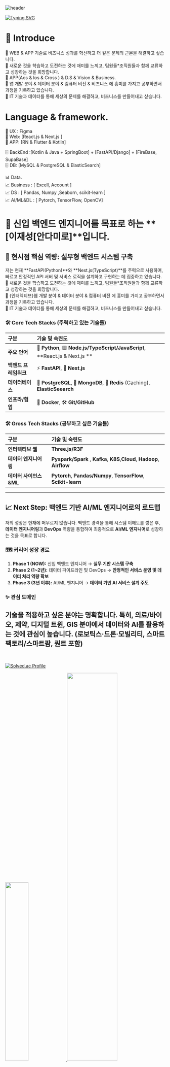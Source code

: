 
![header](https://capsule-render.vercel.app/api?type=waving&color=gradient&customColorList=10&height=210&text=ANDAMIRO's%20GITHUB&fontSize=50&animation=twinkling&fontAlign=68&fontAlignY=36)


[![Typing SVG](https://readme-typing-svg.demolab.com?font=Alkatra&weight=500&size=45&duration=3500&pause=3&color=6994CDEE&center=false&vCenter=false&multiline=true&repeat=true&width=1000&height=100&lines=Welcome+to+Andamiro's+GitHub!👋)](https://git.io/typing-svg)



# 🩻 Introduce
🩻 WEB & APP 기술로 비즈니스 성과를 혁신하고 더 깊은 문제의 근본을 해결하고 싶습니다.</br>
🩻 새로운 것을 학습하고 도전하는 것에 재미를 느끼고, 팀원들*조직원들과 함께 교류하고 성장하는 것을 희망합니다.  </br>
🩻 APP(Aos & Ios & Cross ) & D.S & Vision & Business. </br>
🩻 앱 개발 분야 & 데이터 분야 & 컴퓨터 비전 & 비즈니스 에 흥미를 가지고 공부하면서
과정을 기록하고 있습니다. </br>
🩻 IT 기술과 데이터를 통해 세상의 문제를 해결하고, 비즈니스를 만들어내고 싶습니다. </br>
  
# Language & framework.

📱 UX : Figma </br>
📱 Web: [React.js & Next.js ]  </br> 
📱 APP: [RN & Flutter & Kotlin]  </br>

🗄️ BackEnd :[Kotlin & Java + SpringBoot] + [FastAPI/Django] + [FireBase, SupaBase]  </br>
🗄️ DB: [MySQL & PostgreSQL & ElasticSearch]  </br>

📊 Data. </br>
📈 Business : [ Excell, Account ] </br>
📈 DS : [ Pandas, Numpy ,Seaborn, scikit-learn ] </br>
📈 AI/ML&DL : [ Pytorch, TensorFlow, OpenCV] </br>


# 👋 신입 백엔드 엔지니어를 목표로 하는 **[이재성[안다미로]**입니다.

## 🚀 현시점 핵심 역량: 실무형 백엔드 시스템 구축

저는 현재 **FastAPI(Python)**와 **Nest.js(TypeScript)**를 주력으로 사용하여, 빠르고 안정적인 API 서버 및 서비스 로직을 설계하고 구현하는 데 집중하고 있습니다.
🩻 새로운 것을 학습하고 도전하는 것에 재미를 느끼고, 팀원들*조직원들과 함께 교류하고 성장하는 것을 희망합니다.  </br>
🩻 {인터렉티브}웹 개발 분야 & 데이터 분야 & 컴퓨터 비전 에 흥미를 가지고 공부하면서 과정을 기록하고 있습니다. </br>
🩻 IT 기술과 데이터를 통해 세상의 문제를 해결하고, 비즈니스를 만들어내고 싶습니다. </br>


### 🛠️ Core Tech Stacks (주력하고 있는 기술들)

| 구분 | 기술 및 숙련도 |
| :--- | :--- |
| **주요 언어** | 🐍 **Python**, 🟦 **Node.js/TypeScript/JavaScript**, **React.js & Next.js ** |
| **백엔드 프레임워크** | ⚡ **FastAPI**, 🌿 **Nest.js** |
| **데이터베이스** | 🐘 **PostgreSQL**, 🥭 **MongoDB**, 💾 **Redis** (Caching), **ElasticSeearch** |
| **인프라/협업** | 🐳 **Docker**, 🛠️ **Git/GitHub** |


### 🛠️  Gross Tech Stacks (공부하고 싶은 기술들)

| 구분 | 기술 및 숙련도 |
| :--- | :--- |
| **인터렉티브 웹** |  **Three.js/R3F**  |
| **데이터 엔지니어링** | **Pyspark/Spark** , **Kafka**, **K8S**,**Cloud**, **Hadoop**, **Airflow** |
| **데이터 사이언스&ML** | **Pytorch**, **Pandas/Numpy**, **TensorFlow**, **Scikit-learn** |

---

## 📈 Next Step: 백엔드 기반 AI/ML 엔지니어로의 로드맵

저의 성장은 현재에 머무르지 않습니다. 백엔드 경력을 통해 시스템 이해도를 쌓은 후, **데이터 엔지니어링**과 **DevOps** 역량을 통합하여 최종적으로 **AI/ML 엔지니어**로 성장하는 것을 목표로 합니다.

### 🗺️ 커리어 성장 경로

1.  **Phase 1 (NOW):** 신입 백엔드 엔지니어 $\rightarrow$ **실무 기반 시스템 구축**
2.  **Phase 2 (1~2년):** 데이터 파이프라인 및 DevOps $\rightarrow$ **안정적인 서비스 운영 및 데이터 처리 역량 확보**
3.  **Phase 3 (3년 이후):** AI/ML 엔지니어 $\rightarrow$ **데이터 기반 AI 서비스 설계 주도**

### ✨ 관심 도메인

기술을 적용하고 싶은 분야는 명확합니다. 특히, **의료/바이오, 제약, 디지털 트윈, GIS** 분야에서 데이터와 AI를 활용하는 것에 관심이 높습니다.
(로보틱스·드론·모빌리티, 스마트팩토리/스마트팜, 퀀트 포함)
--------



</br>

[![Solved.ac Profile](http://mazassumnida.wtf/api/v2/generate_badge?boj=lee940706)](https://solved.ac/lee940706/)



<a href="https://github.com/anuraghazra/github-readme-stats">
    <img src="https://github-readme-stats.vercel.app/api/top-langs/?username=croppedeyebrow&layout=donut&show_icons=true&theme=material-palenight&hide_border=true&bg_color=20232a&icon_color=58A6FF&text_color=fff&title_color=58A6FF&count_private=true&exclude_repo=Face-Transfer-Application" width=38% />
</a>    
<a href="https://github.com/anuraghazra/github-readme-stats">
  <img src="https://github-readme-stats.vercel.app/api?username=croppedeyebrow&show_icons=true&theme=material-palenight&hide_border=true&bg_color=20232a&icon_color=58A6FF&text_color=fff&title_color=58A6FF&count_private=true" width=56% />
</a>
<a href="https://github.com/ashutosh00710/github-readme-activity-graph">
    <img src="https://github-readme-activity-graph.vercel.app/graph?username=croppedeyebrow&theme=react-dark&bg_color=20232a&hide_border=true&line=58A6FF&color=58A6FF" width=94%/>
</a>

----------------------------------------------------------------------------------------------------------------

# 💪Dev's Language & Tools



 
  ![React](https://img.shields.io/badge/React-61DAFB.svg?&style=for-the-badge&logo=React&logoColor=white)
  ![FastAPI](https://img.shields.io/badge/FastAPI-009688?style=for-the-badge&logo=fastapi&logoColor=white)
  ![Python](https://img.shields.io/badge/Python-3776AB?style=for-the-badge&logo=python&logoColor=white)

  ![Mysql](https://img.shields.io/badge/mysql-4479A1.svg?&style=for-the-badge&logo=mysql&logoColor=white)
  
  ![Java](https://img.shields.io/badge/Java-ED8B00?style=for-the-badge&logo=openjdk&logoColor=white)
  ![SpringBoot](https://img.shields.io/badge/SpringBoot-6DB33F?style=for-the-badge&logo=openjdk&logoColor=white)


 ![ReactNative](https://img.shields.io/badge/React_Native-20232A?style=for-the-badge&logo=react&logoColor=61DAFB)

   </br>
   

### Program
![Git](https://img.shields.io/badge/Git-F05032.svg?&style=for-the-badge&logo=Git&logoColor=white) ![Notion](https://img.shields.io/badge/Notion-000000.svg?&style=for-the-badge&logo=Notion&logoColor=white) ![Figma](https://img.shields.io/badge/Figma-F24E1E.svg?&style=for-the-badge&logo=Figma&logoColor=white) ![Postman](https://img.shields.io/badge/postman-FF6C37.svg?&style=for-the-badge&logo=postman&logoColor=white) ![Swagger](https://img.shields.io/badge/swagger-85EA2D.svg?&style=for-the-badge&logo=swagger&logoColor=white)
![PyCharm](https://img.shields.io/badge/PyCharm-000000.svg?&style=for-the-badge&logo=PyCharm&logoColor=white) 
![intellijidea](https://img.shields.io/badge/intellijidea-000000.svg?&style=for-the-badge&logo=intellijidea&logoColor=white) 
![VSCode](https://img.shields.io/badge/vscode-2C2C32.svg?&style=for-the-badge&logo=vscode&logoColor=white) 


----


# :Contacts
[![Tech Blog Badge](http://img.shields.io/badge/-Tech%20blog-000000?style=flat-square&logo=tistory&link=https://andamiro-3d-webappdev.tistory.com/)](https://andamiro-3d-webappdev.tistory.com/)
[![Velog's GitHub stats](https://velog-readme-stats.vercel.app/api/badge?name=c_d_c)](https://velog.io/@c_d_c/posts)
[![Gmail Badge](https://img.shields.io/badge/Gmail-d14836?style=flat-square&logo=Gmail&logoColor=white&link=mailto:lee940706@gmail.com)](mailto:lee940706@gmail.com)



![개발로고](https://github.com/user-attachments/assets/03d0fe11-07e5-4be4-ac94-9d3c0d10e286)






 
                    
        
  

  

        


                    


                    





